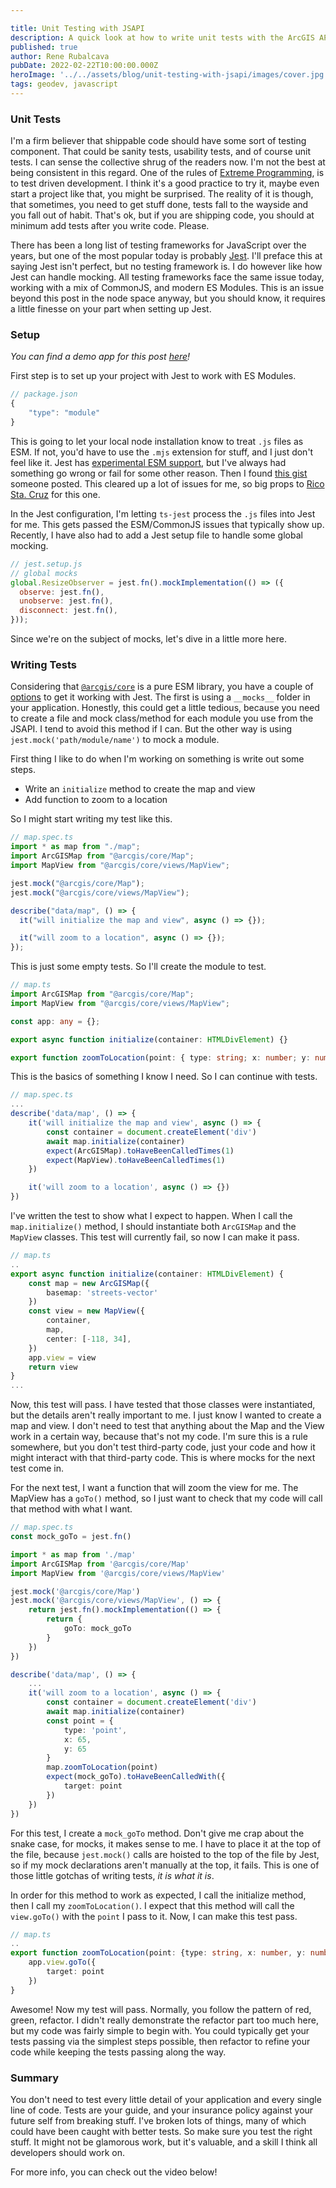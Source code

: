 ```yaml
---

title: Unit Testing with JSAPI
description: A quick look at how to write unit tests with the ArcGIS API for JavaScript
published: true
author: Rene Rubalcava
pubDate: 2022-02-22T10:00:00.000Z
heroImage: '../../assets/blog/unit-testing-with-jsapi/images/cover.jpg'
tags: geodev, javascript
---
```


### Unit Tests

I'm a firm believer that shippable code should have some sort of testing
component. That could be sanity tests, usability tests, and of course unit
tests. I can sense the collective shrug of the readers now. I'm not the best at
being consistent in this regard. One of the rules of
[Extreme Programming](http://www.extremeprogramming.org/rules/testfirst.html),
is to test driven development. I think it's a good practice to try it, maybe
even start a project like that, you might be surprised. The reality of it is
though, that sometimes, you need to get stuff done, tests fall to the wayside
and you fall out of habit. That's ok, but if you are shipping code, you should
at minimum add tests after you write code. Please.

There has been a long list of testing frameworks for JavaScript over the years,
but one of the most popular today is probably [Jest](https://jestjs.io/). I'll
preface this at saying Jest isn't perfect, but no testing framework is. I do
however like how Jest can handle mocking. All testing frameworks face the same
issue today, working with a mix of CommonJS, and modern ES Modules. This is an
issue beyond this post in the node space anyway, but you should know, it
requires a little finesse on your part when setting up Jest.

### Setup

_You can find a demo app for this post
[here](https://github.com/odoe/jsapi-tdd-sample)!_

First step is to set up your project with Jest to work with ES Modules.

```js
// package.json
{
    "type": "module"
}
```

This is going to let your local node installation know to treat `.js` files as
ESM. If not, you'd have to use the `.mjs` extension for stuff, and I just don't
feel like it. Jest has
[experimental ESM support](https://jestjs.io/docs/ecmascript-modules), but I've
always had something go wrong or fail for some other reason. Then I found
[this gist](https://gist.github.com/rstacruz/511f43265de4939f6ca729a3df7b001c)
someone posted. This cleared up a lot of issues for me, so big props to
[Rico Sta. Cruz](https://github.com/rstacruz) for this one.

In the Jest configuration, I'm letting `ts-jest` process the `.js` files into
Jest for me. This gets passed the ESM/CommonJS issues that typically show up.
Recently, I have also had to add a Jest setup file to handle some global
mocking.

```js
// jest.setup.js
// global mocks
global.ResizeObserver = jest.fn().mockImplementation(() => ({
  observe: jest.fn(),
  unobserve: jest.fn(),
  disconnect: jest.fn(),
}));
```

Since we're on the subject of mocks, let's dive in a little more here.

### Writing Tests

Considering that [`@arcgis/core`](https://www.npmjs.com/package/@arcgis/core) is
a pure ESM library, you have a couple of
[options](https://jestjs.io/docs/mock-functions) to get it working with Jest.
The first is using a `__mocks__` folder in your application. Honestly, this
could get a little tedious, because you need to create a file and mock
class/method for each module you use from the JSAPI. I tend to avoid this method
if I can. But the other way is using `jest.mock('path/module/name')` to mock a
module.

First thing I like to do when I'm working on something is write out some steps.

- Write an `initialize` method to create the map and view
- Add function to zoom to a location

So I might start writing my test like this.

```ts
// map.spec.ts
import * as map from "./map";
import ArcGISMap from "@arcgis/core/Map";
import MapView from "@arcgis/core/views/MapView";

jest.mock("@arcgis/core/Map");
jest.mock("@arcgis/core/views/MapView");

describe("data/map", () => {
  it("will initialize the map and view", async () => {});

  it("will zoom to a location", async () => {});
});
```

This is just some empty tests. So I'll create the module to test.

```ts
// map.ts
import ArcGISMap from "@arcgis/core/Map";
import MapView from "@arcgis/core/views/MapView";

const app: any = {};

export async function initialize(container: HTMLDivElement) {}

export function zoomToLocation(point: { type: string; x: number; y: number }) {}
```

This is the basics of something I know I need. So I can continue with tests.

```ts
// map.spec.ts
...
describe('data/map', () => {
    it('will initialize the map and view', async () => {
        const container = document.createElement('div')
        await map.initialize(container)
        expect(ArcGISMap).toHaveBeenCalledTimes(1)
        expect(MapView).toHaveBeenCalledTimes(1)
    })

    it('will zoom to a location', async () => {})
})
```

I've written the test to show what I expect to happen. When I call the
`map.initialize()` method, I should instantiate both `ArcGISMap` and the
`MapView` classes. This test will currently fail, so now I can make it pass.

```ts
// map.ts
..
export async function initialize(container: HTMLDivElement) {
    const map = new ArcGISMap({
        basemap: 'streets-vector'
    })
    const view = new MapView({
        container,
        map,
        center: [-118, 34],
    })
    app.view = view
    return view
}
...
```

Now, this test will pass. I have tested that those classes were instantiated,
but the details aren't really important to me. I just know I wanted to create a
map and view. I don't need to test that anything about the Map and the View work
in a certain way, because that's not my code. I'm sure this is a rule somewhere,
but you don't test third-party code, just your code and how it might interact
with that third-party code. This is where mocks for the next test come in.

For the next test, I want a function that will zoom the view for me. The MapView
has a `goTo()` method, so I just want to check that my code will call that
method with what I want.

```ts
// map.spec.ts
const mock_goTo = jest.fn()

import * as map from './map'
import ArcGISMap from '@arcgis/core/Map'
import MapView from '@arcgis/core/views/MapView'

jest.mock('@arcgis/core/Map')
jest.mock('@arcgis/core/views/MapView', () => {
	return jest.fn().mockImplementation(() => {
		return {
			goTo: mock_goTo
		}
	})
})

describe('data/map', () => {
    ...
    it('will zoom to a location', async () => {
        const container = document.createElement('div')
        await map.initialize(container)
        const point = {
            type: 'point',
            x: 65,
            y: 65
        }
        map.zoomToLocation(point)
        expect(mock_goTo).toHaveBeenCalledWith({
            target: point
        })
    })
})
```

For this test, I create a `mock_goTo` method. Don't give me crap about the snake
case, for mocks, it makes sense to me. I have to place it at the top of the
file, because `jest.mock()` calls are hoisted to the top of the file by Jest, so
if my mock declarations aren't manually at the top, it fails. This is one of
those little gotchas of writing tests, _it is what it is_.

In order for this method to work as expected, I call the initialize method, then
I call my `zoomToLocation()`. I expect that this method will call the
`view.goTo()` with the `point` I pass to it. Now, I can make this test pass.

```ts
// map.ts
..
export function zoomToLocation(point: {type: string, x: number, y: number}) {
    app.view.goTo({
        target: point
    })
}
```

Awesome! Now my test will pass. Normally, you follow the pattern of red, green,
refactor. I didn't really demonstrate the refactor part too much here, but my
code was fairly simple to begin with. You could typically get your tests passing
via the simplest steps possible, then refactor to refine your code while keeping
the tests passing along the way.

### Summary

You don't need to test every little detail of your application and every single
line of code. Tests are your guide, and your insurance policy against your
future self from breaking stuff. I've broken lots of things, many of which could
have been caught with better tests. So make sure you test the right stuff. It
might not be glamorous work, but it's valuable, and a skill I think all
developers should work on.

For more info, you can check out the video below!

<lite-youtube videoid="mFESI6VHkfI"></lite-youtube>
